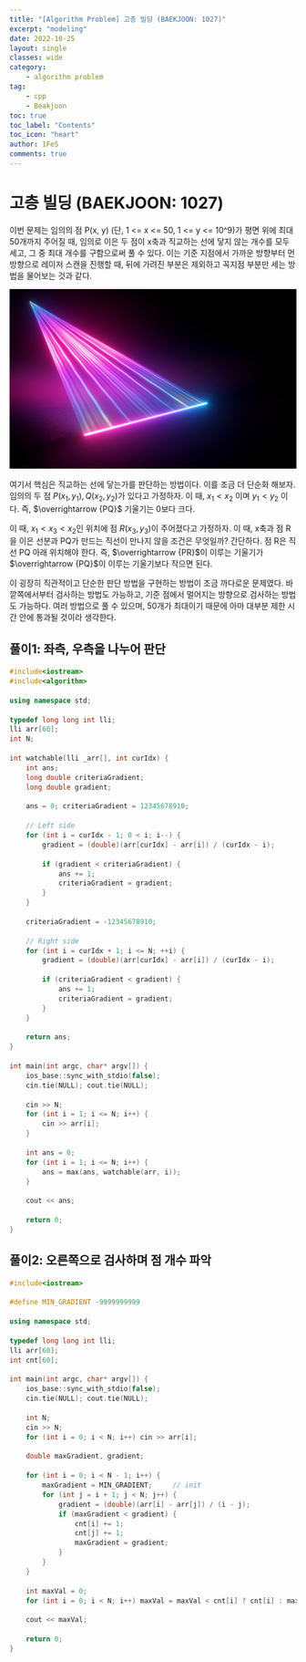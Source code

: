 ```yaml
---
title: "[Algorithm Problem] 고층 빌딩 (BAEKJOON: 1027)"
excerpt: "modeling"
date: 2022-10-25
layout: single
classes: wide
category:
    - algorithm problem
tag:
    - cpp
    - Beakjoon
toc: true
toc_label: "Contents"
toc_icon: "heart"
author: 1FeS
comments: true
---
```


# 고층 빌딩 (BAEKJOON: 1027)

이번 문제는 임의의 점 P(x, y) (단, 1 <= x <= 50,  1 <= y <= 10^9)가 평면 위에 최대 50개까지 주어질 때, 임의로 이은 두 점이 x축과 직교하는 선에 닿지 않는 개수를 모두 세고, 그 중 최대 개수를 구함으로써 풀 수 있다. 이는 기준 지점에서 가까운 방향부터 먼 방향으로 레이저 스캔을 진행할 때, 뒤에 가려진 부분은 제외하고 꼭지점 부분만 세는 방법을 물어보는 것과 같다. 

<img src="/_img/2022-10-25/laser scan.jpg">

여기서 핵심은 직교하는 선에 닿는가를 판단하는 방법이다. 이를 조금 더 단순화 해보자. 임의의 두 점 $P(x_1, y_1), Q(x_2, y_2)$가 있다고 가정하자. 이 때, $x_1 < x_2$ 이며 $y_1 < y_2$ 이다. 즉, $\overrightarrow {PQ}$ 기울기는 0보다 크다.

이 때, $x_1 < x_3 < x_2$인 위치에 점 $R(x_3, y_3)$이 주어졌다고 가정하자. 이 때, x축과 점 R을 이은 선분과 PQ가 만드는 직선이 만나지 않을 조건은 무엇일까? 간단하다. 점 R은 직선 PQ 아래 위치해야 한다. 즉, $\overrightarrow {PR}$이 이루는 기울기가 $\overrightarrow {PQ}$이 이루는 기울기보다 작으면 된다. 

이 굉장히 직관적이고 단순한 판단 방법을 구현하는 방법이 조금 까다로운 문제였다. 바깥쪽에서부터 검사하는 방법도 가능하고, 기준 점에서 멀어지는 방향으로 검사하는 방법도 가능하다. 여러 방법으로 풀 수 있으며, 50개가 최대이기 때문에 아마 대부분 제한 시간 안에 통과될 것이라 생각한다.

## 풀이1: 좌측, 우측을 나누어 판단

```cpp
#include<iostream>
#include<algorithm>

using namespace std;

typedef long long int lli;
lli arr[60];
int N;

int watchable(lli _arr[], int curIdx) {
	int ans;
	long double criteriaGradient;
	long double gradient;

	ans = 0; criteriaGradient = 12345678910;

	// Left side
	for (int i = curIdx - 1; 0 < i; i--) {
		gradient = (double)(arr[curIdx] - arr[i]) / (curIdx - i);
		
		if (gradient < criteriaGradient) {
			ans += 1;
			criteriaGradient = gradient;
		}
	}

	criteriaGradient = -12345678910;

	// Right side
	for (int i = curIdx + 1; i <= N; ++i) {
		gradient = (double)(arr[curIdx] - arr[i]) / (curIdx - i);

		if (criteriaGradient < gradient) {
			ans += 1;
			criteriaGradient = gradient;
		}
	}

	return ans;
}

int main(int argc, char* argv[]) {
	ios_base::sync_with_stdio(false);
	cin.tie(NULL); cout.tie(NULL);

	cin >> N;
	for (int i = 1; i <= N; i++) {
		cin >> arr[i];
	}

	int ans = 0;
	for (int i = 1; i <= N; i++) {
		ans = max(ans, watchable(arr, i));
	}

	cout << ans;

	return 0;
}
```

## 풀이2: 오른쪽으로 검사하며 점 개수 파악

```cpp
#include<iostream>

#define MIN_GRADIENT -9999999999

using namespace std;

typedef long long int lli;
lli arr[60];
int cnt[60];

int main(int argc, char* argv[]) {
	ios_base::sync_with_stdio(false);
	cin.tie(NULL); cout.tie(NULL);

	int N;
	cin >> N;
	for (int i = 0; i < N; i++) cin >> arr[i];

	double maxGradient, gradient;
	
	for (int i = 0; i < N - 1; i++) {
		maxGradient = MIN_GRADIENT;		// init
		for (int j = i + 1; j < N; j++) {
			gradient = (double)(arr[i] - arr[j]) / (i - j);
			if (maxGradient < gradient) {
				cnt[i] += 1;
				cnt[j] += 1;
				maxGradient = gradient;
			}
		}
	}

	int maxVal = 0;
	for (int i = 0; i < N; i++) maxVal = maxVal < cnt[i] ? cnt[i] : maxVal;

	cout << maxVal;

	return 0;
}
```